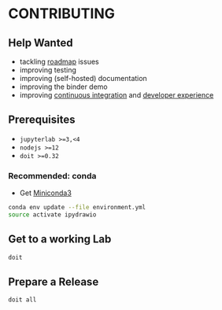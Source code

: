 # CONTRIBUTING

## Help Wanted

- tackling [roadmap](./docs/ROADMAP.dio.ipynb) issues
- improving testing
- improving (self-hosted) documentation
- improving the binder demo
- improving [continuous integration](./github/workflows/ci.yml) and
  [developer experience](./dodo.py)

## Prerequisites

- `jupyterlab >=3,<4`
- `nodejs >=12`
- `doit >=0.32`

### Recommended: conda

- Get [Miniconda3](https://repo.anaconda.com/miniconda/)

```bash
conda env update --file environment.yml
source activate ipydrawio
```

## Get to a working Lab

```bash
doit
```

## Prepare a Release

```bash
doit all
```
